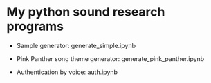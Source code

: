 # My python sound research programs

* Sample generator: generate_simple.ipynb

* Pink Panther song theme generator: generate_pink_panther.ipynb

* Authentication by voice: auth.ipynb
